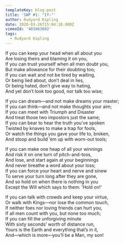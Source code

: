 ```yaml
---
templateKey: blog-post
title: 'SWP #1: "If—"'
author: Rudyard Kipling
date: 2020-03-26T15:04:10.000Z
vimeoId: '401063602'
tags:
  - Rudyard Kipling
---
```

If you can keep your head when all about you\
Are losing theirs and blaming it on you,\
If you can trust yourself when all men doubt you,\
But make allowance for their doubting too;\
If you can wait and not be tired by waiting,\
Or being lied about, don’t deal in lies,\
Or being hated, don’t give way to hating,\
And yet don’t look too good, nor talk too wise;

If you can dream—and not make dreams your master;\
If you can think—and not make thoughts your aim;\
If you can meet with Triumph and Disaster\
And treat those two impostors just the same;\
If you can bear to hear the truth you’ve spoken\
Twisted by knaves to make a trap for fools,\
Or watch the things you gave your life to, broken,\
And stoop and build ’em up with worn-out tools;

If you can make one heap of all your winnings\
And risk it on one turn of pitch-and-toss,\
And lose, and start again at your beginnings\
And never breathe a word about your loss;\
If you can force your heart and nerve and sinew\
To serve your turn long after they are gone,\
And so hold on when there is nothing in you\
Except the Will which says to them: 'Hold on!'

If you can talk with crowds and keep your virtue,\
Or walk with Kings—nor lose the common touch,\
If neither foes nor loving friends can hurt you,\
If all men count with you, but none too much;\
If you can fill the unforgiving minute\
With sixty seconds’ worth of distance run,\
Yours is the Earth and everything that’s in it,\
And—which is more—you’ll be a Man, my son!